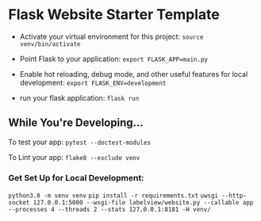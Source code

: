 # Flask Website Starter Template

- Activate your virtual environment for this project: `source venv/bin/activate`

- Point Flask to your application: `export FLASK_APP=main.py`

- Enable hot reloading, debug mode, and other useful features for local development:  `export FLASK_ENV=development`

- run your flask application: `flask run`

## While You're Developing...

To test your app: `pytest --doctest-modules`

To Lint your app: `flake8 --exclude venv`

### Get Set Up for Local Development:

`python3.8 -m venv venv`
`pip install -r requirements.txt`
`uwsgi --http-socket 127.0.0.1:5000 --wsgi-file labelview/website.py --callable app --processes 4 --threads 2 --stats 127.0.0.1:8181 -H venv/`
